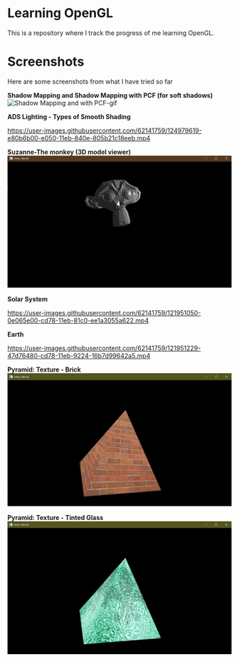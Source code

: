 # Learning OpenGL

This is a repository where I track the progress of me learning OpenGL.

# Screenshots

Here are some screenshots from what I have tried so far

**Shadow Mapping and Shadow Mapping with PCF (for soft shadows)**
![Shadow Mapping and with PCF-gif](https://user-images.githubusercontent.com/62141759/127845593-3fb0c0ce-471b-4906-a104-8682b7f5d2be.gif)


**ADS Lighting - Types of Smooth Shading**


https://user-images.githubusercontent.com/62141759/124979619-e80b6b00-e050-11eb-840e-805b21c18eeb.mp4



**Suzanne-The monkey (3D model viewer)**
![Suzanne](LOGL/Screenshots/3D%20model%20loaded%20with%20lighting.jpg?raw=true "Suzanne")

**Solar System**


https://user-images.githubusercontent.com/62141759/121951050-0e065e00-cd78-11eb-81c0-ee1a3055a622.mp4


**Earth**

https://user-images.githubusercontent.com/62141759/121951229-47d76480-cd78-11eb-9224-16b7d99642a5.mp4



**Pyramid: Texture - Brick**
![Pyramid Texture - Brick](LOGL/Screenshots/Textured%20Pyramid%20-%201.jpg?raw=true "Pyramid: Texture - Brick")

**Pyramid: Texture - Tinted Glass**
![Pyramid Texture - Tinted Glass](LOGL/Screenshots/Textured%20Pyramid%20-%202.jpg?raw=true "Pyramid: Texture - Tinted Glass")
